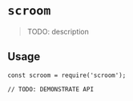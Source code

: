 # `scroom`

> TODO: description

## Usage

```
const scroom = require('scroom');

// TODO: DEMONSTRATE API
```
